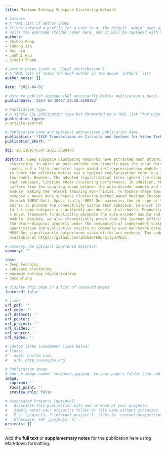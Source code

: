 ```yaml
---
title: Maximum Entropy Subspace Clustering Network

# Authors
# A YAML list of author names
# If you created a profile for a user (e.g. the default `admin` user at `content/authors/admin/`), 
# write the username (folder name) here, and it will be replaced with their full name and linked to their profile.
authors:
- Zhihao Peng
- Yuheng Jia
- Hui Liu
- Junhui Hou
- Qingfu Zhang

# Author notes (such as 'Equal Contribution')
# A YAML list of notes for each author in the above `authors` list
author_notes: []

date: '2022-04-01'

# Date to publish webpage (NOT necessarily Bibtex publication's date).
publishDate: '2024-10-30T07:28:58.559816Z'

# Publication type.
# A single CSL publication type but formatted as a YAML list (for Hugo requirements).
publication_types:
- article-journal

# Publication name and optional abbreviated publication name.
publication: '*IEEE Transactions on Circuits and Systems for Video Technology*'
publication_short: ''

doi: 10.1109/TCSVT.2021.3089480

abstract: Deep subspace clustering networks have attracted much attention in subspace
  clustering, in which an auto-encoder non-linearly maps the input data into a latent
  space, and a fully connected layer named self-expressiveness module is introduced
  to learn the affinity matrix via a typical regularization term (e.g., sparse or
  low-rank). However, the adopted regularization terms ignore the connectivity within
  each subspace, limiting their clustering performance. In addition, the adopted framework
  suffers from the coupling issue between the auto-encoder module and the self-expressiveness
  module, making the network training non-trivial. To tackle these two issues, we
  propose a novel deep subspace clustering method named Maximum Entropy Subspace Clustering
  Network (MESC-Net). Specifically, MESC-Net maximizes the entropy of the affinity
  matrix to promote the connectivity within each subspace, in which its elements corresponding
  to the same subspace are uniformly and densely distributed. Meanwhile, we design
  a novel framework to explicitly decouple the auto-encoder module and the self-expressiveness
  module. Besides, we also theoretically prove that the learned affinity matrix satisfies
  the block-diagonal property under the assumption of independent subspaces. Extensive
  quantitative and qualitative results on commonly used benchmark datasets validate
  MESC-Net significantly outperforms state-of-the-art methods. The code is publicly
  available at https://github.com/ZhihaoPENG-CityU/MESC.

# Summary. An optional shortened abstract.
summary: ''

tags:
- Deep learning
- subspace clustering
- maximum entropy regularization
- decoupling

# Display this page in a list of Featured pages?
featured: false

# Links
url_pdf: ''
url_code: ''
url_dataset: ''
url_poster: ''
url_project: ''
url_slides: ''
url_source: ''
url_video: ''

# Custom links (uncomment lines below)
# links:
# - name: Custom Link
#   url: http://example.org

# Publication image
# Add an image named `featured.jpg/png` to your page's folder then add a caption below.
image:
  caption: ''
  focal_point: ''
  preview_only: false

# Associated Projects (optional).
#   Associate this publication with one or more of your projects.
#   Simply enter your project's folder or file name without extension.
#   E.g. `projects: ['internal-project']` links to `content/project/internal-project/index.md`.
#   Otherwise, set `projects: []`.
projects: []
---
```


Add the **full text** or **supplementary notes** for the publication here using Markdown formatting.
